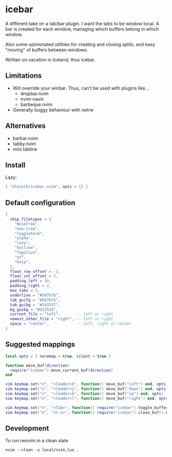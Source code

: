 # icebar

A different take on a tab/bar plugin. I want the tabs to be window local. A bar is created for each window, managing which buffers belong in which window. 

Also some opinionated utilities for creating and closing splits, and easy "moving" of buffers between windows.

Written on vacation in Iceland, thus icebar.

## Limitations

- Will override your winbar. Thus, can't be used with plugins like...
    - dropbar.nvim
    - nvim-navic
    - barbeque.nvim
- Generally buggy behaviour with netrw

## Alternatives

- barbar.nvim
- tabby.nvim
- mini.tabline

## Install

Lazy:

```lua
{ "OleJoik/icebar.nvim", opts = {} }
```

## Default configuration

```lua
{
  skip_filetypes = {
    "NvimTree",
    "neo-tree",
    "toggleterm",
    "alpha",
    "lazy",
    "Outline",
    "fugitive",
    "qf",
    "help",
  },
  float_row_offset = -1,
  float_col_offset = 2,
  padding_left = 10,
  padding_right = 2,
  max_tabs = 3,
  underline = "#587b7b",
  tab_guifg = "#587b7b",
  tab_guibg = "#1d3337",
  bg_guibg = "#152528",
  current_file = "left",       -- left or right
  newest_other_file = "right", -- left or right
  space = "center",            -- left, right or center
}
```

## Suggested mappings

```lua
local opts = { noremap = true, silent = true }

function move_buf(direction)
  require("icebar").move_current_buf(direction)
end

vim.keymap.set("n", "<leader>h", function() move_buf("left") end, opts)
vim.keymap.set("n", "<leader>j", function() move_buf("down") end, opts)
vim.keymap.set("n", "<leader>k", function() move_buf("up") end, opts)
vim.keymap.set("n", "<leader>l", function() move_buf("right") end, opts)

vim.keymap.set("n", "<Tab>", function() require("icebar").toggle_buffer_in_window() end, opts)
vim.keymap.set("n", "<C-x>", function() require("icebar").close_buf() end, opts)
```

## Development

To run neovim in a clean slate
```
nvim --clean -u local/nvim.lua .
```

